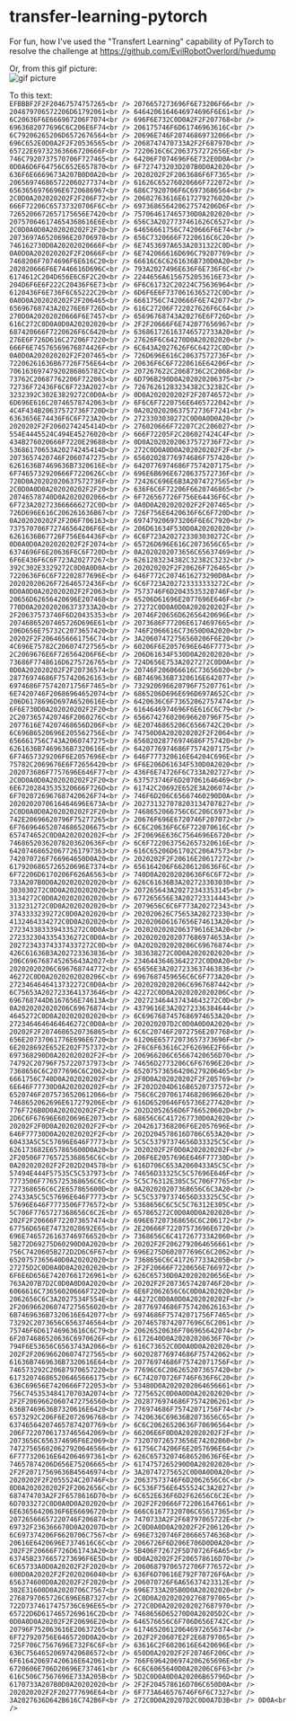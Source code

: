 # transfer-learning-pytorch

For fun, how I've used the "Transfert Learning" capability of PyTorch to resolve the challenge at
https://github.com/EvilRobotOverlord/huedump

Or, from this gif picture:<br />
![gif picture](https://user-images.githubusercontent.com/23280582/41038562-3f9e6eec-69b4-11e8-9a6e-2a73a8e5f223.gif)

To this text:<br />
``EFBBBF2F2F20467574757265<br />
2076657273696F6E73206F66<br />
204879706572206D61792061<br />
6464206164646974696F6E61<br />
6C20636F6E666967206F7074<br />
696F6E732C0D0A2F2F207768<br />
6963682077696C6C206E6F74<br />
206175746F6D61746963616C<br />
6C79206265206D6572676564<br />
20696E746F20746869732066<br />
696C652E0D0A2F2F20536565<br />
2068747470733A2F2F687970<br />
65722E69732363666720666F<br />
7220616C6C2063757272656E<br />
746C7920737570706F727465<br />
64206F7074696F6E732E0D0A<br />
0D0A6D6F64756C652E657870<br />
6F727473203D207B0D0A2020<br />
636F6E6669673A207B0D0A20<br />
2020202F2F2063686F6F7365<br />
206569746865722060277374<br />
61626C65276020666F722072<br />
6563656976696E6720686967<br />
686C7920706F6C6973686564<br />
2C0D0A202020202F2F206F72<br />
20602763616E617279276020<br />
666F72206C65737320706F6C<br />
697368656420627574206D6F<br />
7265206672657175656E7420<br />
757064617465730D0A202020<br />
207570646174654368616E6E<br />
656C3A2027737461626C6527<br />
2C0D0A0D0A202020202F2F20<br />
64656661756C7420666F6E74<br />
2073697A6520696E20706978<br />
656C7320666F7220616C6C20<br />
746162730D0A20202020666F<br />
6E7453697A653A2031322C0D<br />
0A0D0A202020202F2F20666F<br />
6E742066616D696C79207769<br />
7468206F7074696F6E616C20<br />
66616C6C6261636B730D0A20<br />
202020666F6E7446616D696C<br />
793A2027496E636F6E736F6C<br />
6174612C204D656E6C6F2C20<br />
2244656A6156752053616E73<br />
204D6F6E6F222C20436F6E73<br />
6F6C61732C20224C75636964<br />
6120436F6E736F6C65222C20<br />
6D6F6E6F7370616365272C0D<br />
0A0D0A202020202F2F206465<br />
6661756C7420666F6E742077<br />
65696768743A20276E6F726D<br />
616C27206F722027626F6C64<br />
270D0A20202020666F6E7457<br />
65696768743A20276E6F726D<br />
616C272C0D0A0D0A20202020<br />
2F2F20666F6E742077656967<br />
687420666F7220626F6C6420<br />
636861726163746572733A20<br />
276E6F726D616C27206F7220<br />
27626F6C64270D0A20202020<br />
666F6E74576569676874426F<br />
6C643A2027626F6C64272C0D<br />
0A0D0A202020202F2F207465<br />
726D696E616C20637572736F<br />
72206261636B67726F756E64<br />
20636F6C6F7220616E64206F<br />
70616369747920286865782C<br />
207267622C2068736C2C2068<br />
73762C20687762206F722063<br />
6D796B290D0A202020206375<br />
72736F72436F6C6F723A2027<br />
72676261283234382C32382C<br />
3232392C302E3829272C0D0A<br />
0D0A202020202F2F20746572<br />
6D696E616C20746578742063<br />
6F6C6F7220756E6465722042<br />
4C4F434B20637572736F720D<br />
0A20202020637572736F7241<br />
6363656E74436F6C6F723A20<br />
2723303030272C0D0A0D0A20<br />
2020202F2F2060274245414D<br />
276020666F72207C2C206027<br />
554E4445524C494E45276020<br />
666F72205F2C206027424C4F<br />
434B276020666F7220E29688<br />
0D0A20202020637572736F72<br />
53686170653A20274245414D<br />
272C0D0A0D0A202020202F2F<br />
2073657420746F2060747275<br />
65602028776974686F757420<br />
6261636B7469636B7320616E<br />
6420776974686F7574207175<br />
6F7465732920666F7220626C<br />
696E6B696E6720637572736F<br />
720D0A20202020637572736F<br />
72426C696E6B3A2074727565<br />
2C0D0A0D0A202020202F2F20<br />
636F6C6F72206F6620746865<br />
20746578740D0A2020202066<br />
6F726567726F756E64436F6C<br />
6F723A202723666666272C0D<br />
0A0D0A202020202F2F207465<br />
726D696E616C206261636B67<br />
726F756E6420636F6C6F720D<br />
0A202020202F2F206F706163<br />
697479206973206F6E6C7920<br />
737570706F72746564206F6E<br />
206D61634F530D0A20202020<br />
6261636B67726F756E64436F<br />
6C6F723A202723303030272C<br />
0D0A0D0A202020202F2F2074<br />
65726D696E616C2073656C65<br />
6374696F6E20636F6C6F720D<br />
0A2020202073656C65637469<br />
6F6E436F6C6F723A20277267<br />
6261283234382C32382C3232<br />
392C302E3329272C0D0A0D0A<br />
202020202F2F20626F726465<br />
7220636F6C6F72202877696E<br />
646F772C2074616273290D0A<br />
20202020626F72646572436F<br />
6C6F723A202723333333272C<br />
0D0A0D0A202020202F2F2063<br />
7573746F6D2043535320746F<br />
20656D62656420696E207468<br />
65206D61696E2077696E646F<br />
770D0A202020206373733A20<br />
27272C0D0A0D0A202020202F<br />
2F20637573746F6D20435353<br />
20746F20656D62656420696E<br />
20746865207465726D696E61<br />
2073686F77206E6174697665<br />
206D656E75732C2073657420<br />
746F2066616C73650D0A2020<br />
20202F2F2064656661756C74<br />
3A20607472756560206F6E20<br />
4C696E75782C206074727565<br />
60206F6E2057696E646F7773<br />
2C2069676E6F726564206F6E<br />
206D61634F530D0A20202020<br />
73686F7748616D6275726765<br />
724D656E753A2027272C0D0A<br />
0D0A202020202F2F20736574<br />
20746F206066616C73656020<br />
28776974686F757420626163<br />
6B7469636B7320616E642077<br />
6974686F75742071756F7465<br />
732920696620796F75207761<br />
6E7420746F20686964652074<br />
6865206D696E696D697A652C<br />
206D6178696D697A6520616E<br />
6420636C6F73652062757474<br />
6F6E730D0A202020202F2F20<br />
6164646974696F6E616C6C79<br />
2C2073657420746F2060276C<br />
656674276020696620796F75<br />
2077616E74207468656D206F<br />
6E20746865206C6566742C20<br />
6C696B6520696E205562756E<br />
74750D0A202020202F2F2064<br />
656661756C743A2060747275<br />
65602028776974686F757420<br />
6261636B7469636B7320616E<br />
6420776974686F7574207175<br />
6F74657329206F6E2057696E<br />
646F777320616E64204C696E<br />
75782C2069676E6F72656420<br />
6F6E206D61634F530D0A2020<br />
202073686F7757696E646F77<br />
436F6E74726F6C733A202727<br />
2C0D0A0D0A202020202F2F20<br />
637573746F6D207061646469<br />
6E67202843535320666F726D<br />
61742C20692E652E3A206074<br />
6F7020726967687420626F74<br />
746F6D206C65667460290D0A<br />
2020202070616464696E673A<br />
202731327078203134707827<br />
2C0D0A0D0A202020202F2F20<br />
7468652066756C6C206C6973<br />
742E20696620796F75277265<br />
20676F696E6720746F207072<br />
6F7669646520746865206675<br />
6C6C20636F6C6F722070616C<br />
657474652C0D0A202020202F<br />
2F20696E636C7564696E6720<br />
74686520362078203620636F<br />
6C6F7220637562657320616E<br />
642074686520677261797363<br />
616C65206D61702C206A7573<br />
742070726F766964650D0A20<br />
2020202F2F20616E20617272<br />
6179206865726520696E7374<br />
656164206F66206120636F6C<br />
6F72206D6170206F626A6563<br />
740D0A20202020636F6C6F72<br />
733A207B0D0A202020202020<br />
626C61636B3A202723303030<br />
303030272C0D0A2020202020<br />
207265643A20272343353145<br />
3134272C0D0A202020202020<br />
677265656E3A202723314443<br />
313231272C0D0A2020202020<br />
2079656C6C6F773A20272343<br />
3743333239272C0D0A202020<br />
202020626C75653A20272330<br />
4132464334272C0D0A202020<br />
2020206D6167656E74613A20<br />
2723433833394335272C0D0A<br />
2020202020206379616E3A20<br />
2723323043354336272C0D0A<br />
20202020202077686974653A<br />
202723433743374337272C0D<br />
0A2020202020206C69676874<br />
426C61636B3A202723363836<br />
383638272C0D0A2020202020<br />
206C696768745265643A2027<br />
23464436463642272C0D0A20<br />
20202020206C696768744772<br />
65656E3A2027233637463836<br />
46272C0D0A2020202020206C<br />
6967687459656C6C6F773A20<br />
2723464646413732272C0D0A<br />
2020202020206C6967687442<br />
6C75653A2027233641373646<br />
42272C0D0A2020202020206C<br />
696768744D6167656E74613A<br />
202723464437434643272C0D<br />
0A2020202020206C69676874<br />
4379616E3A20272336384644<br />
4645272C0D0A202020202020<br />
6C6967687457686974653A20<br />
2723464646464646272C0D0A<br />
202020207D2C0D0A0D0A2020<br />
20202F2F2074686520736865<br />
6C6C20746F2072756E207768<br />
656E20737061776E696E6720<br />
61206E65772073657373696F<br />
6E2028692E652E202F757372<br />
2F6C6F63616C2F62696E2F66<br />
697368290D0A202020202F2F<br />
206966206C65667420656D70<br />
74792C20796F757220737973<br />
74656D2773206C6F67696E20<br />
7368656C6C2077696C6C2062<br />
652075736564206279206465<br />
6661756C740D0A202020202F<br />
2F0D0A202020202F2F205769<br />
6E646F77730D0A202020202F<br />
2F202D204D616B6520737572<br />
6520746F2075736520612066<br />
756C6C207061746820696620<br />
7468652062696E617279206E<br />
616D6520646F65736E277420<br />
776F726B0D0A202020202F2F<br />
202D2052656D6F766520602D<br />
2D6C6F67696E6020696E2073<br />
68656C6C417267730D0A2020<br />
20202F2F0D0A202020202F2F<br />
2042617368206F6E2057696E<br />
646F77730D0A202020202F2F<br />
202D204578616D706C653A20<br />
60433A5C5C57696E646F7773<br />
5C5C53797374656D33325C5C<br />
626173682E657865600D0A20<br />
2020202F2F0D0A202020202F<br />
2F20506F7765725368656C6C<br />
206F6E2057696E646F77730D<br />
0A202020202F2F202D204578<br />
616D706C653A2060433A5C5C<br />
57494E444F57535C5C537973<br />
74656D33325C5C57696E646F<br />
7773506F7765725368656C6C<br />
5C5C76312E305C5C706F7765<br />
727368656C6C2E657865600D<br />
0A202020207368656C6C3A20<br />
27433A5C5C57696E646F7773<br />
5C5C53797374656D33325C5C<br />
57696E646F7773506F776572<br />
5368656C6C5C5C76312E305C<br />
5C706F7765727368656C6C2E<br />
657865272C0D0A0D0A202020<br />
202F2F20666F722073657474<br />
696E67207368656C6C206172<br />
67756D656E74732028692E65<br />
2E20666F72207573696E6720<br />
696E74657261637469766520<br />
7368656C6C417267733A2060<br />
5B272D69275D60290D0A2020<br />
20202F2F2062792064656661<br />
756C7420605B272D2D6C6F67<br />
696E275D602077696C6C2062<br />
6520757365640D0A20202020<br />
7368656C6C417267733A205B<br />
27275D2C0D0A0D0A20202020<br />
2F2F20666F7220656E766972<br />
6F6E6D656E74207661726961<br />
626C65730D0A20202020656E<br />
763A207B7D2C0D0A0D0A2020<br />
20202F2F2073657420746F20<br />
6066616C73656020666F7220<br />
6E6F2062656C6C0D0A202020<br />
2062656C6C3A2027534F554E<br />
44272C0D0A0D0A202020202F<br />
2F2069662060747275656020<br />
28776974686F757420626163<br />
6B7469636B7320616E642077<br />
6974686F75742071756F7465<br />
73292C2073656C6563746564<br />
20746578742077696C6C2061<br />
75746F6D61746963616C6C79<br />
20626520636F706965642074<br />
6F2074686520636C6970626F<br />
6172640D0A20202020636F70<br />
794F6E53656C6563743A2066<br />
616C73652C0D0A0D0A202020<br />
202F2F206966206074727565<br />
602028776974686F75742062<br />
61636B7469636B7320616E64<br />
20776974686F75742071756F<br />
746573292C20687970657220<br />
77696C6C2062652073657420<br />
617320746865206465666175<br />
6C742070726F746F636F6C20<br />
636C69656E7420666F722053<br />
53480D0A2020202064656661<br />
756C745353484170703A2074<br />
7275652C0D0A0D0A20202020<br />
2F2F20696620607472756560<br />
2028776974686F7574206261<br />
636B7469636B7320616E6420<br />
776974686F75742071756F74<br />
6573292C206F6E2072696768<br />
7420636C69636B2073656C65<br />
637465642074657874207769<br />
6C6C20626520636F70696564<br />
206F72207061737465642069<br />
66206E6F0D0A202020202F2F<br />
2073656C656374696F6E2069<br />
732070726573656E74202860<br />
747275656020627920646566<br />
61756C74206F6E2057696E64<br />
6F777320616E642064697361<br />
626C65732074686520636F6E<br />
74657874206D656E75206665<br />
6174757265290D0A20202020<br />
2F2F20717569636B45646974<br />
3A20747275652C0D0A0D0A20<br />
2020202F2F2055524C20746F<br />
20637573746F6D2062656C6C<br />
0D0A202020202F2F2062656C<br />
6C536F756E6455524C3A2027<br />
687474703A2F2F6578616D70<br />
6C652E636F6D2F62656C6C2E<br />
6D7033272C0D0A0D0A202020<br />
202F2F20666F722061647661<br />
6E63656420636F6E66696720<br />
666C61677320706C65617365<br />
20726566657220746F206874<br />
7470733A2F2F68797065722E<br />
69732F236366670D0A20207D<br />
2C0D0A0D0A20202F2F206120<br />
6C697374206F6620706C7567<br />
696E7320746F206665746368<br />
20616E6420696E7374616C6C<br />
2066726F6D206E706D0D0A20<br />
202F2F20666F726D61743A20<br />
5B406F72672F5D70726F6A65<br />
63745B2376657273696F6E5D<br />
0D0A20202F2F206578616D70<br />
6C65733A0D0A20202F2F2020<br />
20606879706572706F776572<br />
600D0A20202F2F2020206040<br />
636F6D70616E792F70726F6A<br />
656374600D0A20202F2F2020<br />
206070726F6A65637423312E<br />
302E31600D0A2020706C7567<br />
696E733A205B0D0A20202020<br />
2768797065726C696E6B7327<br />
2C0D0A202020202768797065<br />
722D7374617475736C696E65<br />
272C0D0A2020202027687970<br />
65722D6D6174657269616C2D<br />
7468656D65270D0A20205D2C<br />
0D0A0D0A20202F2F20696E20<br />
646576656C6F706D656E742C<br />
20796F752063616E20637265<br />
617465206120646972656374<br />
6F727920756E6465720D0A20<br />
202F2F20607E2F2E68797065<br />
725F706C7567696E732F6C6F<br />
63616C2F6020616E6420696E<br />
636C75646520697420686572<br />
650D0A20202F2F20746F206C<br />
6F616420697420616E642061<br />
766F6964206974206265696E<br />
6720606E706D20696E737461<br />
6C6C6065640D0A20206C6F63<br />
616C506C7567696E733A205B<br />
5D2C0D0A0D0A20206B65796D<br />
6170733A207B0D0A20202020<br />
2F2F204578616D706C650D0A<br />
202020202F2F202777696E64<br />
6F773A646576746F6F6C7327<br />
3A2027636D642B616C742B6F<br />
272C0D0A20207D2C0D0A7D3B<br />
0D0A<br />``

